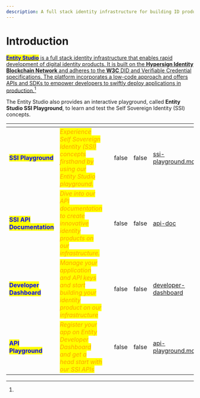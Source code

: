 ```yaml
---
description: A full stack identity infrastructure for building ID products
---
```


# Introduction

[<mark style="color:blue;">**Entity Studio**</mark> is a full stack identity infrastructure that enables rapid development of digital identity products. It is built on the **Hypersign Identity Blockchain Network** and adheres to the **W3C** DID and Verifiable Credential specifications. The platform incorporates a low-code approach and offers APIs and SDKs to empower developers to swiftly deploy applications in production.](#user-content-fn-1)[^1]

The Entity Studio also provides an interactive playground, called **Entity Studio SSI Playground**,  to learn and test the Self Sovereign Identity (SSI) concepts.&#x20;

<table data-card-size="large" data-view="cards"><thead><tr><th></th><th></th><th></th><th data-hidden data-type="checkbox"></th><th data-hidden data-type="checkbox"></th><th data-hidden data-card-target data-type="content-ref"></th><th data-hidden data-card-cover data-type="files"></th></tr></thead><tbody><tr><td><mark style="color:blue;"><strong>SSI Playground</strong></mark></td><td><em><mark style="color:orange;">Experience Self Sovereign Identity (SSI) concepts firsthand by using our Entity Studio playground.</mark></em></td><td></td><td>false</td><td>false</td><td><a href="ssi-playground.md">ssi-playground.md</a></td><td></td></tr><tr><td><mark style="color:blue;"><strong>SSI API Documentation</strong></mark></td><td><em><mark style="color:orange;">Dive into our API documentation to create innovative identity products on our infrastructure.</mark></em></td><td></td><td>false</td><td>false</td><td><a href="api-doc/">api-doc</a></td><td></td></tr><tr><td><mark style="color:blue;"><strong>Developer Dashboard</strong></mark></td><td><em><mark style="color:orange;">Manage your application and API keys and start building your identity product on our infrastructure</mark></em></td><td></td><td>false</td><td>false</td><td><a href="../hypersign-developer-dashboard/developer-dashboard/">developer-dashboard</a></td><td></td></tr><tr><td><mark style="color:blue;"><strong>API Playground</strong></mark></td><td><em><mark style="color:orange;">Register your app on Entity Developer Dashboard and get a head start with our SSI APIs</mark></em></td><td></td><td>false</td><td>false</td><td><a href="api-playground.md">api-playground.md</a></td><td></td></tr></tbody></table>

[^1]: 
